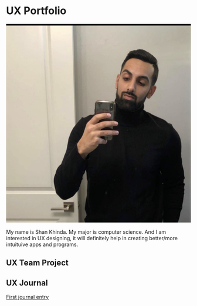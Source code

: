 # UX Portfolio

![alt text](assets/IMG_2045.jpg "Picture of me wearing a turtleneck")

My name is Shan Khinda. 
My major is computer science.
And I am interested in UX designing, it will definitely help in creating better/more intuituive apps and programs.

## UX Team Project


## UX Journal
[First journal entry](journal-01)
